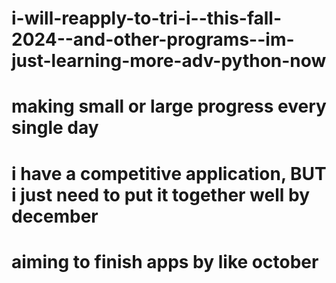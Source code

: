 # i-will-reapply-to-tri-i--this-fall-2024--and-other-programs--im-just-learning-more-adv-python-now
# making small or large progress every single day
# i have a competitive application, BUT i just need to put it together **well** by december
# aiming to finish apps by like october
<!---
The list for this year!

| Location      | School    | Program            | Advisor(s) of interest to tailor personal statement to  |
| ------------- | --------- | ------------------ | ------------------------------------------------------- |
| NYC           | MSKCC     | Cancer Engineering | Shah (Comp. Oncology), Lareau                           |
| NYC           | WCM       | Tri-I              | Shah (Comp. Oncology), Lareau                           |
| NYC           | WCM       | IMP                | Melnick                                                 |
| NYC           | Icahn SOM | Comp Biology/AI    | Not sure yet                                            |
| NYC           | NYU       | Comp Biology       | Not sure yet                                            |
| NYC/Abu Dhabi | NYU       | Biology            | Not sure yet                                            |
| NJ            | Rutgers   | Biochemistry       | Awaiting emails but in emails                           |
| Maryland      | UMD       | BISI/Comp Biology  | Any of the comp bio faculty                             |
| PA            | Penn      | Comp Biology       | Not sure yet                                            |
-->

<!--
the list for this year:

Penn CAMB -- never applied to penn ever but this year i will, im on a paper with her https://en.wikipedia.org/wiki/Marisa_Bartolomei so i want to have a zoom meeting with her august/sep, ive met her before, maybe shes taking in students lets see

Penn Genomics and Computational Biology -- i emailed the program director for Penn CAMB and they said i was a better fit for GCB, if i get in im going to use my savings to buy a condo in philly near campus ... something with good parking and an EV charger

University of Maryland BISI -- computational biology phd -- safety school, i would need an apartment that has EV charging and i want to live in bethesda again, there are some Rust people at UMD

Rutgers Biochemistry -- i dunno how this is going to turn out -- send out emails to PIs todayyy -- they said i have a competitive application i just need good LoRs hmmmm getting in here would be great bc i can teach that bioinformatics class. i asked if i should write in my personal statement that i want to continue teaching bioinformatics as a phd student, apparently not the best idea??? "That's tricky, normally as a grad student you would be a GA (graduate assistant) or a TA (teaching assistant) from the second year on. All of these are considered full time positions and as a consequence you would not be able to be a lecturer. Just concentrate your personal statement on your research journey. You could say that you would be interested in being a TA for computational courses, as the SGS now encourages grad students to TA for at least one year. But the PIs are jealous of their graduate student's time and frown upon any more teaching duties than what is strictly required." i would be a great TA though lol, i would be like so serious but a little funny at times

NYU Biomedical Sciences -- i have to start emailing them for zoom meetings in august -- send out emails to PIs todayyy -- https://med.nyu.edu/research/vilcek-institute-graduate-biomedical-sciences/phd-program/phd-program-admissions they opened up their app, i emailed some PIs today, Virtual Open House: October 2, 2024, at 12:00PM EST

mskcc cancer engineering phd -- applying to this https://www.sloankettering.edu/gerstner/cancer-engineering -> "Integrative Computational Biology and Oncology" the faculty are the mskcc software engineering iv computational oncology group, maybe this works out instead i dunno "The Cancer Engineering PhD degree is registered as a biological sciences degree with the New York State Education Department under the HEGIS code: 0499.00 (biological sciences, other). This degree is not registered under engineering and will not lead to a professional license. " ohh interesting

Tri-I -- no one responds to any emails at this school ("never ascribe to malice that which is adequately explained by incompetence"), so unprofessional, whats the point in asking for zoom meetings, ill just apply whatever  -- send out emails to PIs todayyy -- okay so one person responded and they suggested i apply to the IMP PhD Program https://gradschool.weill.cornell.edu/programs/immunology-microbial-pathogenesis i guess i will do that -- the app opened, i looked at it quickly, it now asks "Which areas of research are you most interested in? Please list up to three areas of research:" so i have to figure that out based on the labs im interested in ... __peptide therapy & glp-1s__ thooo lol im gonna add that no one can stop me lol

this is for tri-i: "Thanks for your interest in our program and sorry for the delay in getting back to you. It looks like you have very extensive and relevant experience.
-----
Regarding GPA, admission to our program is quite competitive: less than 10% of our applicants receive offers of admission, and the average GPA of the applicants invited to interview is around 3.8. We have interviewed and admitted students with low undergraduate GPAs, usually those candidates are ones like yourself with extensive bioinformatics experience and papers but in almost all cases, those candidates also had a Masters degree with high GPA. **In the rare exception, we had direct knowledge of the candidate and their ability to thrive in our program.** Neither of those two things guarantees that the candidate will be invited to interview."

"The committee assesses approximately 400 applications, they tend not to have the bandwidth to look at anything besides the application package and perhaps some papers."
-----

-----
"Thank you for your interest in our lab.
You have a fantastic background and if you come to the Tri-I I would love to speak to you about the work in our lab in the gene regulation and cancer space. Yes, I would have availability for a trainee such as yourself and look forward to meeting you once you come here for an interview."

from a PI i emailed ... yeah but the program gets 400 applicants ughh
-----
"Nice to e-meet and thanks for reaching out. You look like a great candidate for the programs, and I’d certainly encourage you to apply.

I’m not able to meet with prospective applicants beforehand, so I’d encourage you to list me as a faculty member for either program that you’d be interested in working with and we can continue the discussion there. 

Best of luck applying— I think you’ll do well! "

yeah ... but they get 400 applicants :-|
-----
UCSD Bioinformatics and Systems Biology PhD https://bioinformatics.ucsd.edu/admissions/grad/admissions -- maybeee

im really interested in peptide therapy, trying to find labs at each school where someone is working on it, im gonna mention it in my personal statement

Yale Computational Biology and Biomedical Informatics -- https://cbb.yale.edu/ never applied, likely this cycle

sometimes people are so slow at responding to emails

-->



